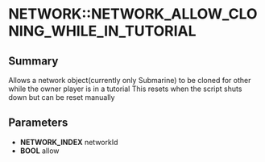 # NETWORK::NETWORK_ALLOW_CLONING_WHILE_IN_TUTORIAL

## Summary
Allows a network object(currently only Submarine) to be cloned for other while the owner player is in a tutorial
This resets when the script shuts down but can be reset manually

## Parameters
* **NETWORK_INDEX** networkId
* **BOOL** allow